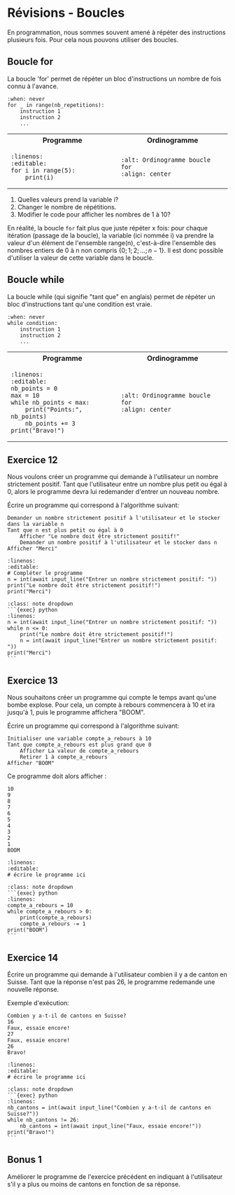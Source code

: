 <!-- Copyright 2024 Caroline Blank <caro@c-space.org> -->
<!-- SPDX-License-Identifier: CC-BY-NC-SA-4.0 -->

# Révisions - Boucles

En programmation, nous sommes souvent amené à répéter des instructions plusieurs
fois. Pour cela nous pouvons utiliser des boucles.

## Boucle for

La boucle 'for' permet de répéter un bloc d'instructions un nombre de fois connu
à l'avance.

```{exec} python
:when: never
for _ in range(nb_repetitions):
    instruction 1
    instruction 2
    ...
```

<table>
<tr>
    <th style="text-align: center">Programme</th>
    <th style="text-align: center">Ordinogramme</th>
</tr>
<tr><td width="50%"; valign="top">

```{exec} python
:linenos:
:editable:
for i in range(5):
    print(i)
```

</td><td>

```{figure} images/for.png
:alt: Ordinogramme boucle for
:align: center
```

</td></tr>
</table>

1. Quelles valeurs prend la variable i?
2. Changer le nombre de répétitions.
3. Modifier le code pour afficher les nombres de 1 à 10?

En réalité, la boucle `for` fait plus que juste répéter x fois: pour
chaque itération (passage de la boucle), la variable (ici nommée i) va prendre
la valeur d'un élément de l'ensemble range(n), c'est-à-dire l'ensemble des
nombres entiers de 0 à n non compris $\{0; 1; 2; ...; n-1\}$. Il est donc
possible d'utiliser la valeur de cette variable dans le boucle.

## Boucle while

La boucle while (qui signifie "tant que" en anglais) permet de répéter un bloc
d'instructions tant qu'une condition est vraie.

```{exec} python
:when: never
while condition:
    instruction 1
    instruction 2
    ...
```

<table>
<tr>
    <th style="text-align: center">Programme</th>
    <th style="text-align: center">Ordinogramme</th>
</tr>
<tr><td width="50%"; valign="top">

```{exec} python
:linenos:
:editable:
nb_points = 0
max = 10
while nb_points < max:
    print("Points:", nb_points)
    nb_points += 3
print("Bravo!")
```

</td><td>

```{figure} images/while.png
:alt: Ordinogramme boucle for
:align: center
```

</td></tr>
</table>

## Exercice 12

Nous voulons créer un programme qui demande à l'utilisateur un nombre
strictement positif. Tant que l'utilisateur entre un nombre plus petit ou égal à
 0, alors le programme devra lui redemander d'entrer un nouveau nombre.

Écrire un programme qui correspond à l'algorithme suivant:

```{code-block} text
Demander un nombre strictement positif à l'utilisateur et le stocker dans la variable n
Tant que n est plus petit ou égal à 0
    Afficher "Le nombre doit être strictement positif!"
    Demander un nombre positif à l'utilisateur et le stocker dans n
Afficher "Merci"
```

```{exec} python
:linenos:
:editable:
# Compléter le programme
n = int(await input_line("Entrer un nombre strictement positif: "))
print("Le nombre doit être strictement positif!")
print("Merci")
```

````{admonition} Solution
:class: note dropdown
```{exec} python
:linenos:
n = int(await input_line("Entrer un nombre strictement positif: "))
while n <= 0:
    print("Le nombre doit être strictement positif!")
    n = int(await input_line("Entrer un nombre strictement positif: "))
print("Merci")
```
````

## Exercice 13

Nous souhaitons créer un programme qui compte le temps avant qu'une bombe
explose. Pour cela, un compte à rebours commencera à 10 et ira jusqu'à 1, puis
le programme affichera "BOOM".

Écrire un programme qui correspond à l'algorithme suivant:

```{code-block} text
Initialiser une variable compte_a_rebours à 10
Tant que compte_a_rebours est plus grand que 0
    Afficher La valeur de compte_a_rebours
    Retirer 1 à compte_a_rebours
Afficher "BOOM"
```

Ce programme doit alors afficher :

```{code-block} text
10
9
8
7
6
5
4
3
2
1
BOOM
```

```{exec} python
:linenos:
:editable:
# écrire le programme ici
```

````{admonition} Solution
:class: note dropdown
```{exec} python
:linenos:
compte_a_rebours = 10
while compte_a_rebours > 0:
    print(compte_a_rebours)
    compte_a_rebours -= 1
print("BOOM")
```
````

## Exercice 14

Écrire un programme qui demande à l'utilisateur combien il y a de canton en
Suisse. Tant que la réponse n'est pas 26, le programme redemande une nouvelle
réponse.

Exemple d'exécution:

```{code-block} text
Combien y a-t-il de cantons en Suisse?
16
Faux, essaie encore!
27
Faux, essaie encore!
26
Bravo!
```

```{exec} python
:linenos:
:editable:
# écrire le programme ici
```

````{admonition} Solution
:class: note dropdown
```{exec} python
:linenos:
nb_cantons = int(await input_line("Combien y a-t-il de cantons en Suisse?"))
while nb_cantons != 26:
    nb_cantons = int(await input_line("Faux, essaie encore!"))
print("Bravo!")
```
````

## Bonus 1

Améliorer le programme de l'exercice précédent en indiquant à l'utilisateur
s'il y a plus ou moins de cantons en fonction de sa réponse.

